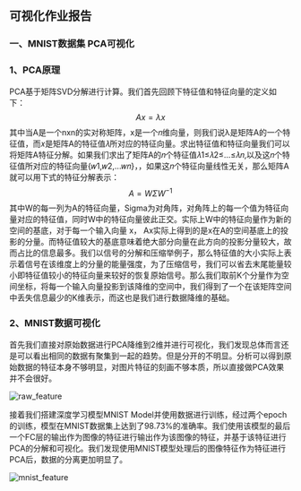 ## 可视化作业报告

### 一、MNIST数据集 PCA可视化

### 1、PCA原理

PCA基于矩阵SVD分解进行计算。我们首先回顾下特征值和特征向量的定义如下：
$$
Ax = \lambda x
$$
其中当A是一个nxn的实对称矩阵，x是一个𝑛维向量，则我们说λ是矩阵A的一个特征值，而𝑥是矩阵A的特征值𝜆所对应的特征向量。求出特征值和特征向量我们可以将矩阵A特征分解。如果我们求出了矩阵A的𝑛个特征值𝜆1≤𝜆2≤...≤𝜆𝑛,以及这𝑛个特征值所对应的特征向量{𝑤1,𝑤2,...𝑤𝑛}，，如果这𝑛个特征向量线性无关，那么矩阵A就可以用下式的特征分解表示：
$$
A = W\Sigma W^{-1}
$$
其中W的每一列为A的特征向量，Sigma为对角阵，对角阵上的每一个值为特征向量对应的特征值，同时W中的特征向量彼此正交。实际上W中的特征向量作为新的空间的基底，对于每一个输入向量 x， Ax实际上得到的是x在A的空间基底上的投影的分量。而特征值较大的基底意味着绝大部分向量在此方向的投影分量较大，故而占比的信息最多。我们以信号的分解和压缩举例子，那么特征值的大小实际上表示着信号在该维度上的分量的能量强度，为了压缩信号，我们可以省去末尾能量较小即特征值较小的特征向量来较好的恢复原始信号。那么我们取前K个分量作为空间坐标，将每一个输入向量投影到该降维的空间中，我们得到了一个在该矩阵空间中丢失信息最少的K维表示，而这也是我们进行数据降维的基础。

### 2、MNIST数据可视化

首先我们直接对原始数据进行PCA降维到2维并进行可视化，我们发现总体而言还是可以看出相同的数据有聚集到一起的趋势。但是分开的不明显。分析可以得到原始数据的特征本身不够明显，对图片特征的刻画不够本质，所以直接做PCA效果并不会很好。

![raw_feature](/Users/bytedance/CodeBases/PCA/raw_feature.jpg)

接着我们搭建深度学习模型MNIST Model并使用数据进行训练，经过两个epoch的训练，模型在MNIST数据集上达到了98.73%的准确率。我们使用该模型的最后一个FC层的输出作为图像的特征进行输出作为该图像的特征，并基于该特征进行PCA的分解和可视化。我们发现使用MNIST模型处理后的图像特征作为特征进行PCA后，数据的分离更加明显了。

![mnist_feature](/Users/bytedance/CodeBases/PCA/mnist_feature.jpg)


